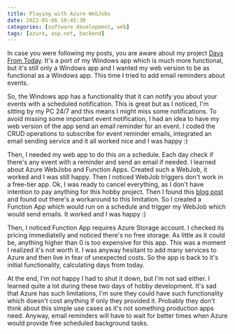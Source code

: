 ```yaml
---
title: Playing with Azure WebJobs
date: 2022-05-06 10:45:30
categories: [software development, web]
tags: [azure, asp.net, backend]
---
```

In case you were following my posts, you are aware about my project [Days From Today](https://stipe.xyz/posts/my-first-asp-net-core-mvc-app/). It's a port of my Windows app which is much more functional, but it's still only a Windows app and I wanted my web version to be as functional as a Windows app. This time I tried to add email reminders about events.
<!--more-->

So, the Windows app has a functionality that it can notify you about your events with a scheduled notification. This is great but as I noticed, I'm sitting by my PC 24/7 and this means I might miss some notifications. To avoid missing some important event notification, I had an idea to have my web version of the app send an email reminder for an event. I coded the CRUD operations to subscribe for event reminder emails, integrated an email sending service and it all worked nice and I was happy :)

Then, I needed my web app to do this on a schedule. Each day check if there's any event with a reminder and send an email if needed. I learned about Azure WebJobs and Function Apps. Created such a WebJob, it worked and I was still happy. Then I noticed WebJob triggers don't work in a free-tier app. Ok, I was ready to cancel everything, as I don't have intention to pay anything for this hobby project. Then I found this [blog post](https://medium.com/@patrick_abel/a-poor-mans-approach-for-scheduling-azure-web-jobs-f46e0f4fcdb3) and found out there's a workaround to this limitation. So I created a Function App which would run on a schedule and trigger my WebJob which would send emails. It worked and I was happy :)

Then, I noticed Function App requires Azure Storage account. I checked its pricing immediatelly and noticed there's no free storage. As little as it could be, anything higher than 0 is too expensive for this app. This was a moment I realized it's not worth it. I was anyway hesitant to add many services to Azure and then live in fear of unexpected costs. So the app is back to it's initial functionality, calculating days from today. 

At the end, I'm not happy I had to shut it down, but I'm not sad either. I learned quite a lot during these two days of hobby development. It's sad that Azure has such limitations, I'm sure they could have such functionality which doesn't cost anything if only they provided it. Probably they don't think about this simple use cases as it's not something production apps need. Anyway, email reminders will have to wait for better times when Azure would provide free scheduled background tasks.